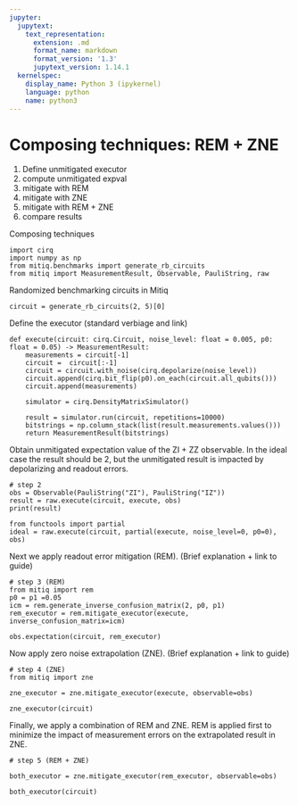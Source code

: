 ```yaml
---
jupyter:
  jupytext:
    text_representation:
      extension: .md
      format_name: markdown
      format_version: '1.3'
      jupytext_version: 1.14.1
  kernelspec:
    display_name: Python 3 (ipykernel)
    language: python
    name: python3
---
```


# Composing techniques: REM + ZNE

1. Define unmitigated executor
2. compute unmitigated expval
3. mitigate with REM
4. mitigate with ZNE
5. mitigate with REM + ZNE
6. compare results


Composing techniques

```{code-cell} ipython3
import cirq
import numpy as np
from mitiq.benchmarks import generate_rb_circuits
from mitiq import MeasurementResult, Observable, PauliString, raw
```

Randomized benchmarking circuits in Mitiq

```{code-cell} ipython3
circuit = generate_rb_circuits(2, 5)[0]
```

Define the executor (standard verbiage and link)

```{code-cell} ipython3
def execute(circuit: cirq.Circuit, noise_level: float = 0.005, p0: float = 0.05) -> MeasurementResult:
    measurements = circuit[-1]
    circuit =  circuit[:-1]
    circuit = circuit.with_noise(cirq.depolarize(noise_level))
    circuit.append(cirq.bit_flip(p0).on_each(circuit.all_qubits()))
    circuit.append(measurements)

    simulator = cirq.DensityMatrixSimulator()

    result = simulator.run(circuit, repetitions=10000)
    bitstrings = np.column_stack(list(result.measurements.values()))
    return MeasurementResult(bitstrings)
```

Obtain unmitigated expectation value of the ZI + ZZ observable. In the ideal case the result should be 2, but the unmitigated result is impacted by depolarizing and readout errors.

```{code-cell} ipython3
# step 2
obs = Observable(PauliString("ZI"), PauliString("IZ"))
result = raw.execute(circuit, execute, obs)
print(result)
```

```{code-cell} ipython3
from functools import partial
ideal = raw.execute(circuit, partial(execute, noise_level=0, p0=0), obs)
```

Next we apply readout error mitigation (REM). (Brief explanation + link to guide)

```{code-cell} ipython3
# step 3 (REM)
from mitiq import rem
p0 = p1 =0.05
icm = rem.generate_inverse_confusion_matrix(2, p0, p1)
rem_executor = rem.mitigate_executor(execute, inverse_confusion_matrix=icm)

obs.expectation(circuit, rem_executor)
```

Now apply zero noise extrapolation (ZNE). (Brief explanation + link to guide)

```{code-cell} ipython3
# step 4 (ZNE)
from mitiq import zne

zne_executor = zne.mitigate_executor(execute, observable=obs)

zne_executor(circuit)
```

Finally, we apply a combination of REM and ZNE. REM is applied first to minimize the impact of measurement errors on the extrapolated result in ZNE.

```{code-cell} ipython3
# step 5 (REM + ZNE)

both_executor = zne.mitigate_executor(rem_executor, observable=obs)

both_executor(circuit)
```
